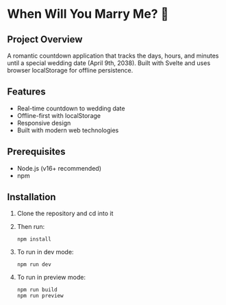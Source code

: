 # When Will You Marry Me? 💍

## Project Overview
A romantic countdown application that tracks the days, hours, and minutes until a special wedding date (April 9th, 2038). Built with Svelte and uses browser localStorage for offline persistence.

## Features
- Real-time countdown to wedding date
- Offline-first with localStorage
- Responsive design
- Built with modern web technologies

## Prerequisites
- Node.js (v16+ recommended)
- npm

## Installation

1. Clone the repository and cd into it
2. Then run:
    
    `npm install`

3. To run in dev mode:

    `npm run dev`

4. To run in preview mode:

    ```
    npm run build
    npm run preview
    ```

